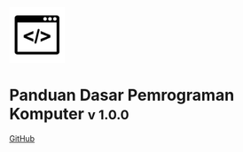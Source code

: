 <img src="logo.svg" alt="logo" width="100px"/>

# Panduan Dasar Pemrograman Komputer <small>v 1.0.0</small>

[GitHub](https://github.com/openlab-id/basic-programming/)